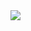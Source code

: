 <img src='https://user-images.githubusercontent.com/20695270/197814558-54054788-71fb-4962-ac46-7c1c6adf7342.png'>
